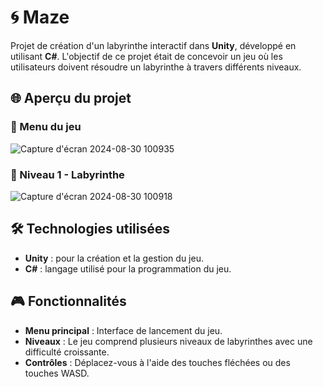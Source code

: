 # 🌀 Maze

Projet de création d'un labyrinthe interactif dans **Unity**, développé en utilisant **C#**. L'objectif de ce projet était de concevoir un jeu où les utilisateurs doivent résoudre un labyrinthe à travers différents niveaux.

## 🌐 Aperçu du projet

### 📸 Menu du jeu

![Capture d'écran 2024-08-30 100935](https://github.com/user-attachments/assets/4785b2ea-2eca-4052-aaf6-59bc539e611d)

### 📸 Niveau 1 - Labyrinthe

![Capture d'écran 2024-08-30 100918](https://github.com/user-attachments/assets/4adcc56f-df5c-4d78-92ba-e2da139244f5)

## 🛠️ Technologies utilisées

- **Unity** : pour la création et la gestion du jeu.
- **C#** : langage utilisé pour la programmation du jeu.

## 🎮 Fonctionnalités

- **Menu principal** : Interface de lancement du jeu.
- **Niveaux** : Le jeu comprend plusieurs niveaux de labyrinthes avec une difficulté croissante.
- **Contrôles** : Déplacez-vous à l'aide des touches fléchées ou des touches WASD.
